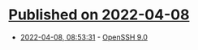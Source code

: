 # [Published on 2022-04-08](index.md)

* [2022-04-08, 08:53:31](https://news.ycombinator.com/item?id=30954800) - [OpenSSH 9.0](https://www.openssh.com/releasenotes.html#9.0)
